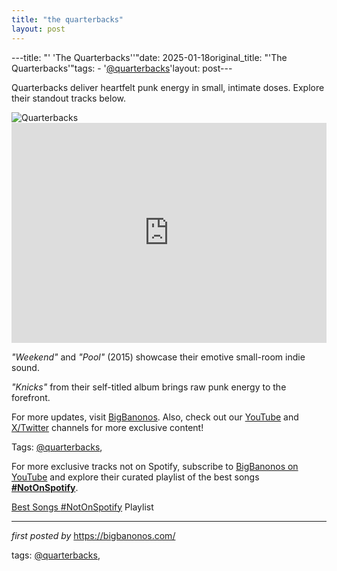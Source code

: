 ```yaml
---
title: "the quarterbacks"
layout: post
---
```

---title: "' 'The Quarterbacks''"date: 2025-01-18original_title: "'The Quarterbacks'"tags:  - '[@quarterbacks](/tags/quarterbacks/)'layout: post---<!--Introductory Text--><p >Quarterbacks deliver heartfelt punk energy in small, intimate doses. Explore their standout tracks below.</p> <!--Featured Image--><div > <img alt="Quarterbacks" src="https://thefader-res.cloudinary.com/images/w_1440,c_limit,f_auto,q_auto:eco/dhbk9qqbnritixkaokqz/quarterbacks-gen-f.jpg" /></div> <!--Spotify Playlist Embed--><div > <iframe allow="autoplay; clipboard-write; encrypted-media; fullscreen; picture-in-picture" allowfullscreen="" frameborder="0" height="352" loading="lazy" src="https://open.spotify.com/embed/playlist/5C0ryKH3U3GevggoiUye4H?utm_source=generator" width="100%"></iframe></div> <!--Song Information--><div > <p><em>"Weekend"</em> and <em>"Pool"</em> (2015) showcase their emotive small-room indie sound.</p> <p><em>"Knicks"</em> from their self-titled album brings raw punk energy to the forefront.</p></div> <!--Footer Links--><div > <p>For more updates, visit <a href="https://bigbanonos.com/" target="_blank">BigBanonos</a>. Also, check out our <a href="https://www.youtube.com/[@BigBanonos](/tags/BigBanonos/)" target="_blank">YouTube</a> and <a href="https://x.com/bigbanonos" target="_blank">X/Twitter</a> channels for more exclusive content!</p></div> <!--Tags--><p>Tags: [@quarterbacks](/tags/quarterbacks/),</p><!--Subscribe and Playlist Links--><div>    <p>For more exclusive tracks not on Spotify, subscribe to <a href="https://www.youtube.com/[@BigBanonos](/tags/BigBanonos/)" target="_blank">BigBanonos on YouTube</a> and explore their curated playlist of the best songs <strong>[#NotOnSpotify](/tags/NotOnSpotify/)</strong>.</p>    <p><a href="https://www.youtube.com/playlist?list=PLtuNtuTatqI0kFahUCbtbfenC_ET5O_tr" target="_blank">Best Songs [#NotOnSpotify](/tags/NotOnSpotify/) Playlist<br /></a></p></div><hr /><p><em>first posted by</em> <a href="https://bigbanonos.com/" rel="noopener" target="_new">https://bigbanonos.com/</a></p><p>tags: [@quarterbacks](/tags/quarterbacks/),</p>